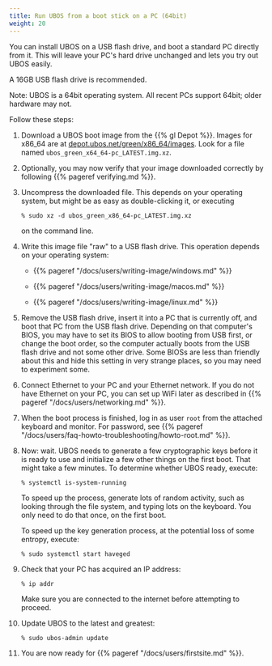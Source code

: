 ```yaml
---
title: Run UBOS from a boot stick on a PC (64bit)
weight: 20
---
```


You can install UBOS on a USB flash drive, and boot a standard PC directly from it.
This will leave your PC's hard drive unchanged and lets you try out UBOS easily.

A 16GB USB flash drive is recommended.

Note: UBOS is a 64bit operating system. All recent PCs support 64bit; older hardware
may not.

Follow these steps:

1. Download a UBOS boot image from the {{% gl Depot %}}.
   Images for x86_64 are at
   [depot.ubos.net/green/x86_64/images](http://depot.ubos.net/green/x86_64/images).
   Look for a file named ``ubos_green_x64_64-pc_LATEST.img.xz``.

1. Optionally, you may now verify that your image downloaded correctly by following
   {{% pageref verifying.md %}}.

1. Uncompress the downloaded file. This depends on your operating system, but might be as
   easy as double-clicking it, or executing

   ```
   % sudo xz -d ubos_green_x86_64-pc_LATEST.img.xz
   ```

   on the command line.

1. Write this image file "raw" to a USB flash drive. This
   operation depends on your operating system:

   * {{% pageref "/docs/users/writing-image/windows.md" %}}

   * {{% pageref "/docs/users/writing-image/macos.md" %}}

   * {{% pageref "/docs/users/writing-image/linux.md" %}}

1. Remove the USB flash drive, insert it into a PC that is currently off, and boot
   that PC from the USB flash drive. Depending on that computer's BIOS, you may have to
   set its BIOS to allow booting from USB first, or change the boot order, so the
   computer actually boots from the USB flash drive and not some other drive. Some BIOSs
   are less than friendly about this and hide this setting in very strange places, so
   you may need to experiment some.

1. Connect Ethernet to your PC and your Ethernet network. If you do not have Ethernet
   on your PC, you can set up WiFi later as described in
   {{% pageref "/docs/users/networking.md" %}}.

1. When the boot process is finished, log in as user ``root`` from the attached keyboard
   and monitor. For password, see {{% pageref "/docs/users/faq-howto-troubleshooting/howto-root.md" %}}.

1. Now: wait. UBOS needs to generate a few cryptographic keys before it is ready to use
   and initialize a few other things on the first boot. That might take a few minutes.
   To determine whether UBOS ready, execute:

   ```
   % systemctl is-system-running
   ```

   To speed up the process, generate lots of random activity, such as looking through the
   file system, and typing lots on the keyboard. You only need to do that once, on the
   first boot.

   To speed up the key generation process, at the potential loss of some entropy,
   execute:

   ```
   % sudo systemctl start haveged
   ```

1. Check that your PC has acquired an IP address:

   ```
   % ip addr
   ```

   Make sure you are connected to the internet before attempting to proceed.

1. Update UBOS to the latest and greatest:

   ```
   % sudo ubos-admin update
   ```

1. You are now ready for {{% pageref "/docs/users/firstsite.md" %}}.
